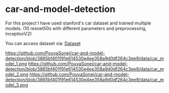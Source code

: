# car-and-model-detection

For this project I have used stanford's car dataset and trained multiple models.
(10 resnet50s with different parameters and preprocessing, inceptionV2)

You can access dataset via:
[Dataset](https://www.kaggle.com/datasets/jessicali9530/stanford-cars-dataset)


https://github.com/PouyaSonej/car-and-model-detection/blob/3865bf401f91e614530e4ee358a9d0df264c3ee9/data/car_model_1.png
https://github.com/PouyaSonej/car-and-model-detection/blob/3865bf401f91e614530e4ee358a9d0df264c3ee9/data/car_model_2.png
https://github.com/PouyaSonej/car-and-model-detection/blob/3865bf401f91e614530e4ee358a9d0df264c3ee9/data/car_model_3.png
